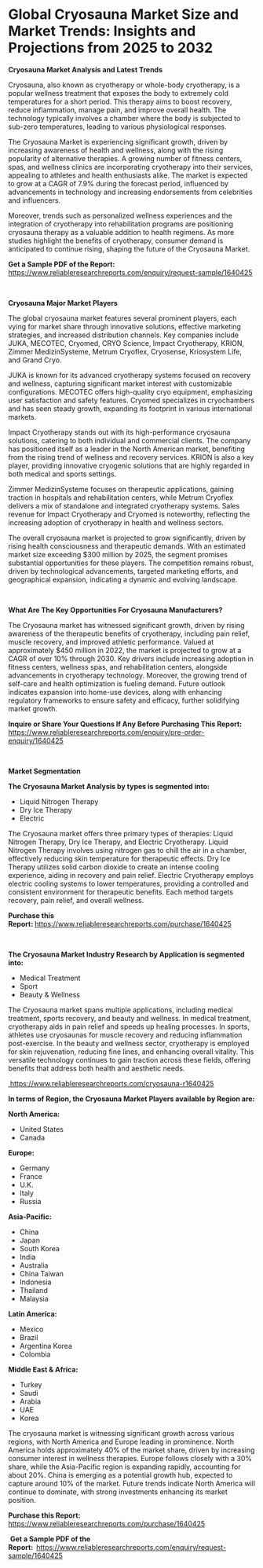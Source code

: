 <p><h1>Global Cryosauna Market Size and Market Trends: Insights and Projections from 2025 to 2032</h1></p><p><strong>Cryosauna Market Analysis and Latest Trends</strong></p>
<p><p>Cryosauna, also known as cryotherapy or whole-body cryotherapy, is a popular wellness treatment that exposes the body to extremely cold temperatures for a short period. This therapy aims to boost recovery, reduce inflammation, manage pain, and improve overall health. The technology typically involves a chamber where the body is subjected to sub-zero temperatures, leading to various physiological responses.</p><p>The Cryosauna Market is experiencing significant growth, driven by increasing awareness of health and wellness, along with the rising popularity of alternative therapies. A growing number of fitness centers, spas, and wellness clinics are incorporating cryotherapy into their services, appealing to athletes and health enthusiasts alike. The market is expected to grow at a CAGR of 7.9% during the forecast period, influenced by advancements in technology and increasing endorsements from celebrities and influencers.</p><p>Moreover, trends such as personalized wellness experiences and the integration of cryotherapy into rehabilitation programs are positioning cryosauna therapy as a valuable addition to health regimens. As more studies highlight the benefits of cryotherapy, consumer demand is anticipated to continue rising, shaping the future of the Cryosauna Market.</p></p>
<p><strong>Get a Sample PDF of the Report:&nbsp;</strong> <a href="https://www.reliableresearchreports.com/enquiry/request-sample/1640425?utm_campaign=3090&utm_medium=2&utm_source=Github&utm_content=ia&utm_term=13042025&utm_id=cryosauna">https://www.reliableresearchreports.com/enquiry/request-sample/1640425</a></p>
<p>&nbsp;</p>
<p><strong>Cryosauna Major Market Players</strong></p>
<p><p>The global cryosauna market features several prominent players, each vying for market share through innovative solutions, effective marketing strategies, and increased distribution channels. Key companies include JUKA, MECOTEC, Cryomed, CRYO Science, Impact Cryotherapy, KRION, Zimmer MedizinSysteme, Metrum Cryoflex, Cryosense, Kriosystem Life, and Grand Cryo.</p><p>JUKA is known for its advanced cryotherapy systems focused on recovery and wellness, capturing significant market interest with customizable configurations. MECOTEC offers high-quality cryo equipment, emphasizing user satisfaction and safety features. Cryomed specializes in cryochambers and has seen steady growth, expanding its footprint in various international markets.</p><p>Impact Cryotherapy stands out with its high-performance cryosauna solutions, catering to both individual and commercial clients. The company has positioned itself as a leader in the North American market, benefiting from the rising trend of wellness and recovery services. KRION is also a key player, providing innovative cryogenic solutions that are highly regarded in both medical and sports settings.</p><p>Zimmer MedizinSysteme focuses on therapeutic applications, gaining traction in hospitals and rehabilitation centers, while Metrum Cryoflex delivers a mix of standalone and integrated cryotherapy systems. Sales revenue for Impact Cryotherapy and Cryomed is noteworthy, reflecting the increasing adoption of cryotherapy in health and wellness sectors.</p><p>The overall cryosauna market is projected to grow significantly, driven by rising health consciousness and therapeutic demands. With an estimated market size exceeding $300 million by 2025, the segment promises substantial opportunities for these players. The competition remains robust, driven by technological advancements, targeted marketing efforts, and geographical expansion, indicating a dynamic and evolving landscape.</p></p>
<p>&nbsp;</p>
<p><strong>What Are The Key Opportunities For Cryosauna Manufacturers?</strong></p>
<p><p>The Cryosauna market has witnessed significant growth, driven by rising awareness of the therapeutic benefits of cryotherapy, including pain relief, muscle recovery, and improved athletic performance. Valued at approximately $450 million in 2022, the market is projected to grow at a CAGR of over 10% through 2030. Key drivers include increasing adoption in fitness centers, wellness spas, and rehabilitation centers, alongside advancements in cryotherapy technology. Moreover, the growing trend of self-care and health optimization is fueling demand. Future outlook indicates expansion into home-use devices, along with enhancing regulatory frameworks to ensure safety and efficacy, further solidifying market growth.</p></p>
<p><strong>Inquire or Share Your Questions If Any Before Purchasing This Report:</strong> <a href="https://www.reliableresearchreports.com/enquiry/pre-order-enquiry/1640425?utm_campaign=3090&utm_medium=2&utm_source=Github&utm_content=ia&utm_term=13042025&utm_id=cryosauna">https://www.reliableresearchreports.com/enquiry/pre-order-enquiry/1640425</a></p>
<p>&nbsp;</p>
<p><strong>Market Segmentation</strong></p>
<p><strong>The Cryosauna Market Analysis by types is segmented into:</strong></p>
<p><ul><li>Liquid Nitrogen Therapy</li><li>Dry Ice Therapy</li><li>Electric</li></ul></p>
<p><p>The Cryosauna market offers three primary types of therapies: Liquid Nitrogen Therapy, Dry Ice Therapy, and Electric Cryotherapy. Liquid Nitrogen Therapy involves using nitrogen gas to chill the air in a chamber, effectively reducing skin temperature for therapeutic effects. Dry Ice Therapy utilizes solid carbon dioxide to create an intense cooling experience, aiding in recovery and pain relief. Electric Cryotherapy employs electric cooling systems to lower temperatures, providing a controlled and consistent environment for therapeutic benefits. Each method targets recovery, pain relief, and overall wellness.</p></p>
<p><strong>Purchase this Report:&nbsp;</strong><a href="https://www.reliableresearchreports.com/purchase/1640425?utm_campaign=3090&utm_medium=2&utm_source=Github&utm_content=ia&utm_term=13042025&utm_id=cryosauna">https://www.reliableresearchreports.com/purchase/1640425</a></p>
<p>&nbsp;</p>
<p><strong>The Cryosauna Market Industry Research by Application is segmented into:</strong></p>
<p><ul><li>Medical Treatment</li><li>Sport</li><li>Beauty & Wellness</li></ul></p>
<p><p>The Cryosauna market spans multiple applications, including medical treatment, sports recovery, and beauty and wellness. In medical treatment, cryotherapy aids in pain relief and speeds up healing processes. In sports, athletes use cryosaunas for muscle recovery and reducing inflammation post-exercise. In the beauty and wellness sector, cryotherapy is employed for skin rejuvenation, reducing fine lines, and enhancing overall vitality. This versatile technology continues to gain traction across these fields, offering benefits that address both health and aesthetic needs.</p></p>
<p><a href="https://www.reliableresearchreports.com/cryosauna-r1640425?utm_campaign=3090&utm_medium=2&utm_source=Github&utm_content=ia&utm_term=13042025&utm_id=cryosauna">&nbsp;https://www.reliableresearchreports.com/cryosauna-r1640425</a></p>
<p><strong>In terms of Region, the Cryosauna Market Players available by Region are:</strong></p>
<p>
    <p> <strong> North America: </strong>
        <ul>
            <li>United States</li>
            <li>Canada</li>
        </ul>
        </p> 
    <p> <strong> Europe: </strong>
        <ul>
            <li>Germany</li>
            <li>France</li>
            <li>U.K.</li>
            <li>Italy</li>
            <li>Russia</li>
        </ul>
        </p> 
    <p> <strong> Asia-Pacific: </strong>
        <ul>
            <li>China</li>
            <li>Japan</li>
            <li>South Korea</li>
            <li>India</li>
            <li>Australia</li>
            <li>China Taiwan</li>
            <li>Indonesia</li>
            <li>Thailand</li>
            <li>Malaysia</li>
        </ul>
        </p> 
    <p> <strong> Latin America: </strong>
        <ul>
            <li>Mexico</li>
            <li>Brazil</li>
            <li>Argentina Korea</li>
            <li>Colombia</li>
        </ul>
        </p> 
    <p> <strong> Middle East & Africa: </strong>
        <ul>
            <li>Turkey</li>
            <li>Saudi</li>
            <li>Arabia</li>
            <li>UAE</li>
            <li>Korea</li>
        </ul>
    </p>
    </p>
<p><p>The cryosauna market is witnessing significant growth across various regions, with North America and Europe leading in prominence. North America holds approximately 40% of the market share, driven by increasing consumer interest in wellness therapies. Europe follows closely with a 30% share, while the Asia-Pacific region is expanding rapidly, accounting for about 20%. China is emerging as a potential growth hub, expected to capture around 10% of the market. Future trends indicate North America will continue to dominate, with strong investments enhancing its market position.</p></p>
<p><strong>Purchase this Report: </strong><a href="https://www.reliableresearchreports.com/purchase/1640425?utm_campaign=3090&utm_medium=2&utm_source=Github&utm_content=ia&utm_term=13042025&utm_id=cryosauna">https://www.reliableresearchreports.com/purchase/1640425</a></p>
<p>&nbsp;<strong>Get a Sample PDF of the Report:&nbsp;&nbsp;</strong><a href="https://www.reliableresearchreports.com/enquiry/request-sample/1640425?utm_campaign=3090&utm_medium=2&utm_source=Github&utm_content=ia&utm_term=13042025&utm_id=cryosauna">https://www.reliableresearchreports.com/enquiry/request-sample/1640425</a></p>
<p><strong></strong></p>
<p><p></p><p></p><p></p></p>